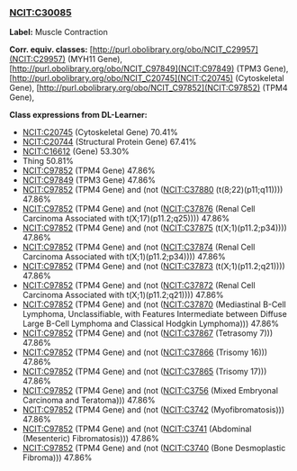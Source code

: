 
### [NCIT:C30085](http://purl.obolibrary.org/obo/NCIT_C30085)
**Label:** Muscle Contraction

**Corr. equiv. classes:** [http://purl.obolibrary.org/obo/NCIT_C29957](NCIT:C29957) (MYH11 Gene), [http://purl.obolibrary.org/obo/NCIT_C97849](NCIT:C97849) (TPM3 Gene), [http://purl.obolibrary.org/obo/NCIT_C20745](NCIT:C20745) (Cytoskeletal Gene), [http://purl.obolibrary.org/obo/NCIT_C97852](NCIT:C97852) (TPM4 Gene), 

**Class expressions from DL-Learner:**

- [NCIT:C20745](http://purl.obolibrary.org/obo/NCIT_C20745) (Cytoskeletal Gene) 70.41%
- [NCIT:C20744](http://purl.obolibrary.org/obo/NCIT_C20744) (Structural Protein Gene) 67.41%
- [NCIT:C16612](http://purl.obolibrary.org/obo/NCIT_C16612) (Gene) 53.30%
- Thing 50.81%
- [NCIT:C97852](http://purl.obolibrary.org/obo/NCIT_C97852) (TPM4 Gene) 47.86%
- [NCIT:C97849](http://purl.obolibrary.org/obo/NCIT_C97849) (TPM3 Gene) 47.86%
- [NCIT:C97852](http://purl.obolibrary.org/obo/NCIT_C97852) (TPM4 Gene) and (not ([NCIT:C37880](http://purl.obolibrary.org/obo/NCIT_C37880) (t(8;22)(p11;q11)))) 47.86%
- [NCIT:C97852](http://purl.obolibrary.org/obo/NCIT_C97852) (TPM4 Gene) and (not ([NCIT:C37876](http://purl.obolibrary.org/obo/NCIT_C37876) (Renal Cell Carcinoma Associated with t(X;17)(p11.2;q25)))) 47.86%
- [NCIT:C97852](http://purl.obolibrary.org/obo/NCIT_C97852) (TPM4 Gene) and (not ([NCIT:C37875](http://purl.obolibrary.org/obo/NCIT_C37875) (t(X;1)(p11.2;p34)))) 47.86%
- [NCIT:C97852](http://purl.obolibrary.org/obo/NCIT_C97852) (TPM4 Gene) and (not ([NCIT:C37874](http://purl.obolibrary.org/obo/NCIT_C37874) (Renal Cell Carcinoma Associated with t(X;1)(p11.2;p34)))) 47.86%
- [NCIT:C97852](http://purl.obolibrary.org/obo/NCIT_C97852) (TPM4 Gene) and (not ([NCIT:C37873](http://purl.obolibrary.org/obo/NCIT_C37873) (t(X;1)(p11.2;q21)))) 47.86%
- [NCIT:C97852](http://purl.obolibrary.org/obo/NCIT_C97852) (TPM4 Gene) and (not ([NCIT:C37872](http://purl.obolibrary.org/obo/NCIT_C37872) (Renal Cell Carcinoma Associated with t(X;1)(p11.2;q21)))) 47.86%
- [NCIT:C97852](http://purl.obolibrary.org/obo/NCIT_C97852) (TPM4 Gene) and (not ([NCIT:C37870](http://purl.obolibrary.org/obo/NCIT_C37870) (Mediastinal B-Cell Lymphoma, Unclassifiable, with Features Intermediate between Diffuse Large B-Cell Lymphoma and Classical Hodgkin Lymphoma))) 47.86%
- [NCIT:C97852](http://purl.obolibrary.org/obo/NCIT_C97852) (TPM4 Gene) and (not ([NCIT:C37867](http://purl.obolibrary.org/obo/NCIT_C37867) (Tetrasomy 7))) 47.86%
- [NCIT:C97852](http://purl.obolibrary.org/obo/NCIT_C97852) (TPM4 Gene) and (not ([NCIT:C37866](http://purl.obolibrary.org/obo/NCIT_C37866) (Trisomy 16))) 47.86%
- [NCIT:C97852](http://purl.obolibrary.org/obo/NCIT_C97852) (TPM4 Gene) and (not ([NCIT:C37865](http://purl.obolibrary.org/obo/NCIT_C37865) (Trisomy 17))) 47.86%
- [NCIT:C97852](http://purl.obolibrary.org/obo/NCIT_C97852) (TPM4 Gene) and (not ([NCIT:C3756](http://purl.obolibrary.org/obo/NCIT_C3756) (Mixed Embryonal Carcinoma and Teratoma))) 47.86%
- [NCIT:C97852](http://purl.obolibrary.org/obo/NCIT_C97852) (TPM4 Gene) and (not ([NCIT:C3742](http://purl.obolibrary.org/obo/NCIT_C3742) (Myofibromatosis))) 47.86%
- [NCIT:C97852](http://purl.obolibrary.org/obo/NCIT_C97852) (TPM4 Gene) and (not ([NCIT:C3741](http://purl.obolibrary.org/obo/NCIT_C3741) (Abdominal (Mesenteric) Fibromatosis))) 47.86%
- [NCIT:C97852](http://purl.obolibrary.org/obo/NCIT_C97852) (TPM4 Gene) and (not ([NCIT:C3740](http://purl.obolibrary.org/obo/NCIT_C3740) (Bone Desmoplastic Fibroma))) 47.86%


